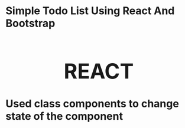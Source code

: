<h1>Simple Todo List Using React And Bootstrap<h1>
<div align = "center">
  <h1>REACT</h1>
</div>
  <p>
    Used class components to change state of the component
  </p>
